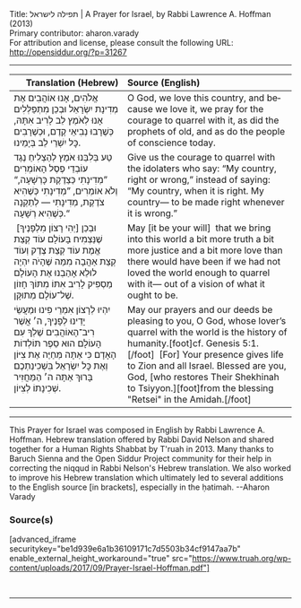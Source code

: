 <html>
<head></head>
<body>
Title: תפילה לישראל | A Prayer for Israel, by Rabbi Lawrence A. Hoffman (2013)<br />
Primary contributor: aharon.varady<br />
For attribution and license, please consult the following URL: <a href="http://opensiddur.org/?p=31267">http://opensiddur.org/?p=31267</a>
<p />
<hr />

<table style="margin-left: auto;margin-right: auto;" class="draggable">
<thead><tr><th id="x" style="text-align: right;">Translation (Hebrew)</th><th style="text-align: left;">Source (English)</th></tr></thead>
<tbody>
<tr><td style="vertical-align:top;">
<div class="liturgy" lang="he">
אֱלֹהִים,
אָנוּ אוֹהֲבִים אֶת מְדִינָת יִשְׂרָאֵל 
וּבְכֵן 
מִתְפַּלְּלִים אָנוּ לְאֹמֶץ לֵב
לָרִיב אִתָּהּ,
כְּשֶׁרָבוּ נְבִיאֵי קֶדֶם,
וּכְשֶׁרָבִים כׇּל יִשְׁרֵי לֵב
בְּיָמֵינוּ.
</span></div></td>
 
<td style="vertical-align:top;">
<div class="english" lang="en">
O God, 
we love this country, 
and because we love it,
we pray for the courage
to quarrel with it,
as did the prophets of old,
and as do the people of conscience
today.
</div></td></tr>


<tr><td style="vertical-align:top;">
<div class="liturgy" lang="he">
טַע בְּלִבֵּנוּ אֹמֶץ 
לְהַצְלִיחַ נֶגֶד עוֹבְדֵי פֶסֶל הָאוֹמְרִים
”מְדִינָתִי כַּצַדֶקֶת כָּרְשָׁעָה,“
וְלֹא אוֹמְרִים,
”מְדִינָתִי כְּשֶׁהִיא צֹדֶקֶת, מְדִינָתִי —
לְתַקְנָה כְּשֶׁהִיא רְשָׁעָה.“ 
</span></div></td>
 
<td style="vertical-align:top;">
<div class="english" lang="en">
Give us the courage 
to quarrel with the idolaters who say:
“My country, right or wrong,” 
instead of saying: 
“My country, when it is right. My country— 
to be made right whenever it is wrong.”
</div></td></tr>


<tr><td style="vertical-align:top;">
<div class="liturgy" lang="he">
וּבְכֵן [יְהִי רָצוֹן מִלְפָנֶיךָ]&nbsp;
שֶׁנַּצְמִיח בָּעוֹלָם
עוֹד קְצַת אֱמֶת
עוֹד קְצַת צֶדֶק
וְעוֹד קְצַת אַהֲבָה
מִמַּה שֶּׁהָיֹה יִהְיֶה
לוּלֵא אָהַבְנוּ אֶת הָעוֹלָם 
מַסְפִּיק לָרִיב אִתּוֹ
מִתּוֹךְ חָזוֹן שֶׁל־עוֹלָם מְתוּקָּן.
</span></div></td>
 
<td style="vertical-align:top;">
<div class="english" lang="en">
May [it be your will]&nbsp;
that we bring into this world
a bit more truth
a bit more justice
and a bit more love
than there would have been
if we had not loved the world
enough to quarrel with it—
out of a vision of what it ought to be.
</div></td></tr>


<tr><td style="vertical-align:top;">
<div class="liturgy" lang="he">
יִהְיוּ לְרָצוֹן אִמְרֵי פִינוּ וּמַעֲשֵׂי יָדֵינוּ לְפָנֶיךָ,
ה׳
אֲשֶׁר רִיב־הָאוֹהֲבִים שֶׁלְךָ עִם הָעוֹלָם
הוּא סֵפֶר תּוֹלְדוֹת הָאָדָם
כִּי אַתָּה מְּחַיֶּה אֶת צִיּוֹן וְאֶת כׇּל יִשְׂרָאֵל בִּשְׁכִינַתְכֶם׃
בָּרוּךְ אַתָּה ה׳
הַמַּחֲזִיר שְׁכִינָתוֹ לְצִיוֹן.
</span></div></td>
 
<td style="vertical-align:top;">
<div class="english" lang="en">
May our prayers and our deeds be pleasing to you,
O God,
whose lover’s quarrel with the world
is the history of humanity.[foot]cf. Genesis 5:1.[/foot]&nbsp;
[For] Your presence gives life to Zion and all Israel.
Blessed are you, God,
[who restores Their Shekhinah to Tsiyyon.][foot]from the blessing "Retsei" in the Amidah.[/foot]
</div></td></tr>
</tbody></table>

<hr />

This Prayer for Israel was composed in English by Rabbi Lawrence A. Hoffman. Hebrew translation offered by Rabbi David Nelson and shared together for a Human Rights Shabbat by T'ruah in 2013. Many thanks to Baruch Sienna and the Open Siddur Project community for their help in correcting the niqqud in Rabbi Nelson's Hebrew translation. We also worked to improve his Hebrew translation which ultimately led to several additions to the English source [in brackets], especially in the ḥatimah. --Aharon Varady

<h3>Source(s)</h3>

[advanced_iframe securitykey="be1d939e6a1b36109171c7d5503b34cf9147aa7b" enable_external_height_workaround="true" src="https://www.truah.org/wp-content/uploads/2017/09/Prayer-Israel-Hoffman.pdf"]

&nbsp;

<hr />

&nbsp;
</body>
</html>